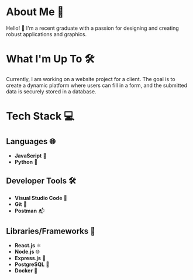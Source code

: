 # About Me 🚀

Hello! 👋 I'm a recent graduate with a passion for designing and creating robust applications and graphics.

# What I'm Up To 🛠️

Currently, I am working on a website project for a client. The goal is to create a dynamic platform where users can fill in a form, and the submitted data is securely stored in a database.

# Tech Stack 💻

## Languages 🌐

- **JavaScript** 🚀
- **Python** 🐍

## Developer Tools 🛠️

- **Visual Studio Code** 🧰
- **Git** 📂
- **Postman** 📬

## Libraries/Frameworks 🚀

- **React.js** ⚛️
- **Node.js** 🌐
- **Express.js** 🚀
- **PostgreSQL** 🐘
- **Docker** 🐳
